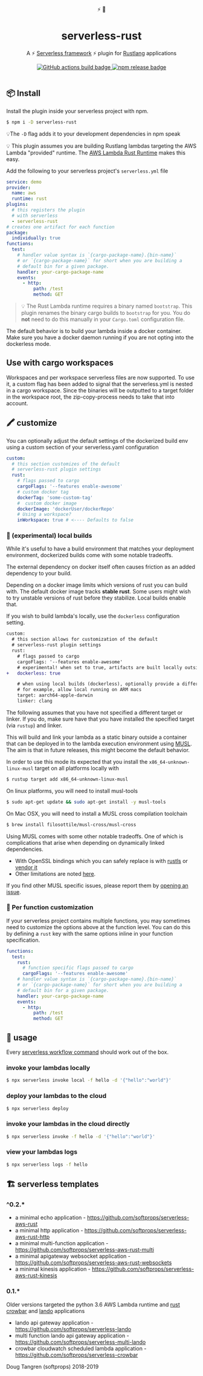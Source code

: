 <div align="center">
   ⚡ 🦀
</div>

<h1 align="center">
  serverless-rust
</h1>

<p align="center">
   A ⚡ <a href="https://www.serverless.com/framework/docs/">Serverless framework</a> ⚡ plugin for <a href="https://www.rust-lang.org/">Rustlang</a> applications
</p>

<div align="center">
  <a href="https://github.com/softprops/serverless-rust/actions">
    <img alt="GitHub actions build badge" src="https://github.com/softprops/serverless-rust/workflows/Main/badge.svg"/>
  </a>
  <a href="https://www.npmjs.com/package/serverless-rust">
    <img alt="npm release badge" src="https://img.shields.io/npm/v/serverless-rust.svg"/>
  </a>
</div>

<br />

## 📦 Install

Install the plugin inside your serverless project with npm.

```sh
$ npm i -D serverless-rust
```
💡The `-D` flag adds it to your development dependencies in npm speak

💡 This plugin assumes you are building Rustlang lambdas targeting the AWS Lambda "provided" runtime. The [AWS Lambda Rust Runtime](https://github.com/awslabs/aws-lambda-rust-runtime) makes this easy.

Add the following to your serverless project's `serverless.yml` file

```yaml
service: demo
provider:
  name: aws
  runtime: rust
plugins:
  # this registers the plugin
  # with serverless
  - serverless-rust
# creates one artifact for each function
package:
  individually: true
functions:
  test:
    # handler value syntax is `{cargo-package-name}.{bin-name}`
    # or `{cargo-package-name}` for short when you are building a
    # default bin for a given package.
    handler: your-cargo-package-name
    events:
      - http:
          path: /test
          method: GET
```

> 💡 The Rust Lambda runtime requires a binary named `bootstrap`. This plugin renames the binary cargo builds to `bootstrap` for you. You do **not** need to do this manually in your `Cargo.toml` configuration file.

The default behavior is to build your lambda inside a docker container. Make sure you have a docker daemon running if you are not opting into the dockerless mode.

## Use with cargo workspaces 
Workspaces and per workspace serverless files are now supported. To use it, a custom flag has been added to signal that the serverless.yml is nested in a cargo workspace. Since the binaries will be outputted to a target folder in the workspace root, the zip-copy-process needs to take that into account.

## 🖍️ customize

You can optionally adjust the default settings of the dockerized build env using
a custom section of your serverless.yaml configuration

```yaml
custom:
  # this section customizes of the default
  # serverless-rust plugin settings
  rust:
    # flags passed to cargo
    cargoFlags: '--features enable-awesome'
    # custom docker tag
    dockerTag: 'some-custom-tag'
    #  custom docker image
    dockerImage: 'dockerUser/dockerRepo'
    # Using a workspace? 
    inWorkspace: true # <---- Defaults to false
```

### 🥼 (experimental) local builds

While it's useful to have a build environment that matches your deployment
environment, dockerized builds come with some notable tradeoffs.

The external dependency on docker itself often causes friction as an added dependency to your build.

Depending on a docker image limits which versions of rust you can build with. The default docker image tracks **stable rust**. Some users might wish to try unstable versions of rust before they stabilize. Local builds enable that.

If you wish to build lambda's locally, use the `dockerless` configuration setting. 

```diff
custom:
  # this section allows for customization of the default
  # serverless-rust plugin settings
  rust:
    # flags passed to cargo
    cargoFlags: '--features enable-awesome'
    # experimental! when set to true, artifacts are built locally outside of docker
+   dockerless: true

    # when using local builds (dockerless), optionally provide a different target and linker for the compiler
    # for example, allow local running on ARM macs
    target: aarch64-apple-darwin
    linker: clang
```

The following assumes that you have not specified a different target or linker. If you do, make sure have that you have installed the specified target (via `rustup`) and linker.

This will build and link your lambda as a static binary outside a container that can be deployed in to the lambda execution environment using [MUSL](https://doc.rust-lang.org/edition-guide/rust-2018/platform-and-target-support/musl-support-for-fully-static-binaries.html). The aim is that in future releases, this might become the default behavior.

In order to use this mode its expected that you install the `x86_64-unknown-linux-musl` target on all platforms locally with

```sh
$ rustup target add x86_64-unknown-linux-musl
```

On linux platforms, you will need to install musl-tools

```sh
$ sudo apt-get update && sudo apt-get install -y musl-tools
```

On Mac OSX, you will need to install a MUSL cross compilation toolchain

```sh
$ brew install filosottile/musl-cross/musl-cross
```

Using MUSL comes with some other notable tradeoffs. One of which is complications that arise when depending on dynamically linked dependencies.

* With OpenSSL bindings which you can safely replace is with [rustls](https://github.com/ctz/rustls) or [vendor it](https://docs.rs/openssl/0.10.29/openssl/#vendored)
* Other limitations are noted [here](https://github.com/KodrAus/rust-cross-compile#limitations).

If you find other MUSL specific issues, please report them by [opening an issue](https://github.com/softprops/serverless-rust/issues/new?template=bug_report.md).

### 🎨 Per function customization

If your serverless project contains multiple functions, you may sometimes
need to customize the options above at the function level. You can do this
by defining a `rust` key with the same options inline in your function
specification.

```yaml
functions:
  test:
    rust:
      # function specific flags passed to cargo
      cargoFlags: '--features enable-awesome'
    # handler value syntax is `{cargo-package-name}.{bin-name}`
    # or `{cargo-package-name}` for short when you are building a
    # default bin for a given package.
    handler: your-cargo-package-name
    events:
      - http:
          path: /test
          method: GET
```

## 🤸 usage

Every [serverless workflow command](https://serverless.com/framework/docs/providers/aws/guide/workflow/) should work out of the box.

### invoke your lambdas locally

```sh
$ npx serverless invoke local -f hello -d '{"hello":"world"}'
```

### deploy your lambdas to the cloud

```sh
$ npx serverless deploy
```

### invoke your lambdas in the cloud directly

```sh
$ npx serverless invoke -f hello -d '{"hello":"world"}'
```

### view your lambdas logs

```sh
$ npx serverless logs -f hello
```

## 🏗️ serverless templates

### ^0.2.*

* a minimal echo application - https://github.com/softprops/serverless-aws-rust
* a minimal http application - https://github.com/softprops/serverless-aws-rust-http
* a minimal multi-function application - https://github.com/softprops/serverless-aws-rust-multi
* a minimal apigateway websocket application - https://github.com/softprops/serverless-aws-rust-websockets
* a minimal kinesis application - https://github.com/softprops/serverless-aws-rust-kinesis

### 0.1.*

Older versions targeted the python 3.6 AWS Lambda runtime and [rust crowbar](https://github.com/ilianaw/rust-crowbar) and [lando](https://github.com/softprops/lando) applications

* lando api gateway application - https://github.com/softprops/serverless-lando
* multi function lando api gateway application - https://github.com/softprops/serverless-multi-lando
* crowbar cloudwatch scheduled lambda application - https://github.com/softprops/serverless-crowbar

Doug Tangren (softprops) 2018-2019
